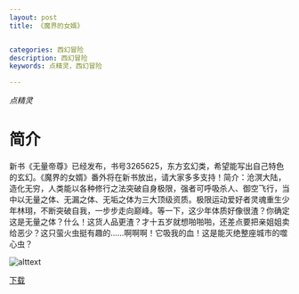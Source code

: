 ```yaml
---
layout: post
title: 《魔界的女婿》


categories: 西幻冒险
description: 西幻冒险
keywords: 点精灵，西幻冒险

---
```


*点精灵*

# 简介

新书《无量帝尊》已经发布，书号3265625，东方玄幻类，希望能写出自己特色的玄幻。《魔界的女婿》番外将在新书放出，请大家多多支持！简介：沧溟大陆，造化无穷，人类能以各种修行之法突破自身极限，强者可呼吸杀人、御空飞行，当中以无量之体、无漏之体、无垢之体为三大顶级资质。极限运动爱好者灵魂重生少年林珝，不断突破自我，一步步走向巅峰。等一下，这少年体质好像很渣？你确定这是无量之体？什么！这货人品更渣？才十五岁就想啪啪啪，还差点要把亲姐姐卖给恶少？这只萤火虫挺有趣的……啊啊啊！它吸我的血！这是能灭绝整座城市的噬心虫？


![alttext](https://bookcover.yuewen.com/qdbimg/349573/2177264/300 "封面")

[下载](https://www.google.com/)
